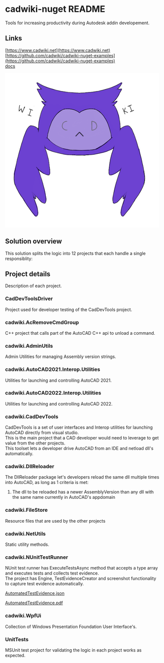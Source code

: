 # cadwiki-nuget README  
Tools for increasing productivity during Autodesk addin developement.  



## Links  
[https://www.cadwiki.net](https://www.cadwiki.net)
[https://github.com/cadwiki/cadwiki-nuget-examples](https://github.com/cadwiki/cadwiki-nuget-examples)  
[docs](https://github.com/cadwiki/cadwiki-nuget/tree/main/cadwiki-nuget/docs)  

![NotFound](./cadwiki-nuget/icons/500x500-cadwiki-v1.png)  

## Solution overview
This solution splits the logic into 12 projects that each handle a single responsiblity:  

## Project details  
Description of each project.  

### CadDevToolsDriver  
Project used for developer testing of the CadDevTools project.  

### cadwiki.AcRemoveCmdGroup  
C++ project that calls part of the AutoCAD C++ api to unload a command.  

### cadwiki.AdminUtils  
Admin Utilities for managing Assembly version strings.  

### cadwiki.AutoCAD2021.Interop.Utilities  
Utilities for launching and controlling AutoCAD 2021.   

### cadwiki.AutoCAD2022.Interop.Utilities  
Utilities for launching and controlling AutoCAD 2022.   

### cadwiki.CadDevTools  
CadDevTools is a set of user interfaces and Interop utilities for launching AutoCAD directly from visual studio.   
This is the main project that a CAD developer would need to leverage to get value from the other projects.  
This toolset lets a developer drive AutoCAD from an IDE and netload dll's automatically. 

### cadwiki.DllReloader  
The DllReloader package let's developers reload the same dll multiple times into AutoCAD, as long as 1 criteria is met:
1.  The dll to be reloaded has a newer AssemblyVersion than any dll with the same name currently in AutoCAD's appdomain  


### cadwiki.FileStore  
Resource files that are used by the other projects

### cadwiki.NetUtils  
Static utility methods.

### cadwiki.NUnitTestRunner  
NUnit test runner has ExecuteTestsAsync method that accepts a type array and executes tests and collects test evidence.  
The project has Engine, TestEvidenceCreator and screenshot functionality to capture test evidence automatically.  
<p>
	<a href="https://raw.githubusercontent.com/cadwiki/cadwiki-nuget/main/cadwiki-nuget/docs/AutomatedTestEvidence__2022__09__27____21_19_19.json">
	AutomatedTestEvidence.json
	</a>
</p>
<p>
	<a href="https://raw.githubusercontent.com/cadwiki/cadwiki-nuget/main/cadwiki-nuget/docs/AutomatedTestEvidence__2022__09__27____21_19_19.pdf">
	AutomatedTestEvidence.pdf
	</a>
</p>

### cadwiki.WpfUi  
Collection of Windows Presentation Foundation User Interface's.

### UnitTests  
MSUnit test project for validating the logic in each project works as expected.  